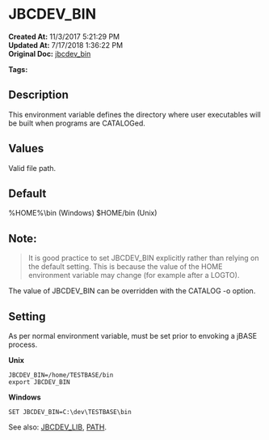 # JBCDEV_BIN

**Created At:** 11/3/2017 5:21:29 PM  
**Updated At:** 7/17/2018 1:36:22 PM  
**Original Doc:** [jbcdev_bin](https://docs.jbase.com/41717-environment-variables/jbcdev_bin)  

**Tags:**
<badge text='environment variables' vertical='middle' />

## Description

This environment variable defines the directory where user executables will be built when programs are CATALOGed.

## 


## Values

Valid file path.

## 


## Default

%HOME%\bin (Windows)
$HOME/bin (Unix)

## Note:


> It is good practice to set JBCDEV\_BIN explicitly rather than relying on the default setting. This is because the value of the HOME environment variable may change (for example after a LOGTO).


The value of JBCDEV\_BIN can be overridden with the CATALOG -o option.



## Setting

As per normal environment variable, must be set prior to envoking a jBASE process.

**Unix**

```
JBCDEV_BIN=/home/TESTBASE/bin
export JBCDEV_BIN
```



**Windows**

```
SET JBCDEV_BIN=C:\dev\TESTBASE\bin
```



See also: [JBCDEV\_LIB](jbcdev_lib), [PATH](path).
